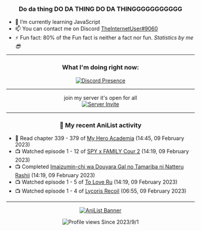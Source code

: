<div align="center">

### Do da thing DO DA THING DO DA THINGGGGGGGGGGG
</div>

- 🌱 I’m currently learning JavaScript
- 📫 You can contact me on Discord [TheInternetUser#9060](https://discord.com/users/534117072796385300)
- ⚡ Fun fact: 80% of the Fun fact is neither a fact nor fun. _Statistics by me 😎_
<hr>

<div align="center">

### What I'm doing right now:
[![Discord Presence](https://lanyard.cnrad.dev/api/534117072796385300)](https://discord.com/users/534117072796385300)
<hr>

join my server it's open for all <br>
[![Server Invite](https://invidget.switchblade.xyz/bfYgVHxrSs)](https://discord.gg/bfYgVHxrSs)

<hr>
  
### 🌸 My recent AniList activity

</div>

<!-- ANILIST_ACTIVITY:start -->

-   📖 Read chapter 339 - 379 of [My Hero Academia](https://anilist.co/manga/85486) (14:45, 09 February 2023)
-   📺 Watched episode 1 - 12 of [SPY x FAMILY Cour 2](https://anilist.co/anime/142838) (14:19, 09 February 2023)
-   📺 Completed [Imaizumin-chi wa Douyara Gal no Tamariba ni Natteru Rashii](https://anilist.co/anime/132203) (14:19, 09 February 2023)
-   📺 Watched episode 1 - 5 of [To Love Ru](https://anilist.co/anime/3455) (14:19, 09 February 2023)
-   📺 Watched episode 1 - 4 of [Lycoris Recoil](https://anilist.co/anime/143270) (06:55, 09 February 2023)

<!-- ANILIST_ACTIVITY:end -->
<hr>

<div align="center">

[![AniList Banner](https://img.anili.st/User/929966)](https://anilist.co/user/TheInternetUser)

![Profile views](https://gpvc.arturio.dev/TheInternetUse7) Since 2023/9/1

</div>
